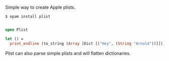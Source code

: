 


Simple way to create Apple plists.

```shell
$ opam install plist
```

```ocaml

open Plist

let () = 
  print_endline (to_string (Array [Dict [("Hey", (String "Arnold"))]]))
```

Plist can also parse simple plists and will flatten dictionaries.